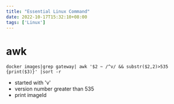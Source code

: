 ```yaml
---
title: "Essential Linux Command"
date: 2022-10-17T15:32:10+08:00
tags: ['Linux']
---
```


# awk

```shell
docker images|grep gateway| awk '$2 ~ /^v/ && substr($2,2)>535  {print($3)}' |sort -r
```

- started with 'v'
- version number greater than 535
- print imageId
